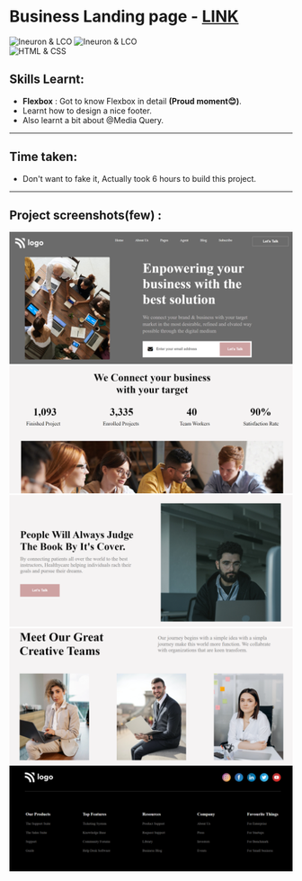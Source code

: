 # Business Landing page - [LINK](https://business-12-landing-page.netlify.app/)
![Ineuron & LCO](https://img.shields.io/badge/Ineuron-LCO-brightgreen) 
![Ineuron & LCO](https://img.shields.io/badge/Hitesh%20Choudhary-Full--stack--JS--bootcamp-brightgreen)
<br>
![HTML & CSS](https://img.shields.io/badge/HTML-CSS-yellowgreen)

## Skills Learnt:
- **Flexbox** : Got to know Flexbox in detail **(Proud moment😊)**.
- Learnt how to design a nice footer.
- Also learnt a bit about @Media Query.
***
## Time taken: 
- Don't want to fake it, Actually took 6 hours to build this project. 
***
## Project screenshots(few) :
![Project-12/Business landing page](./Projects-SS/SS-hero.PNG)
![Project-12/Business landing page](./Projects-SS/SS-buiness.PNG)
![Project-12/Business landing page](./Projects-SS/SS-content.PNG)
![Project-12/Business landing page](./Projects-SS/SS-team.PNG)
![Project-12/Business landing page](./Projects-SS/SS-footer.PNG)